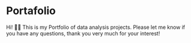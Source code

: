 # Portafolio
Hi! 👋🏾 This is my Portfolio of data analysis projects. Please let me know if you have any questions, thank you very much for your interest!
